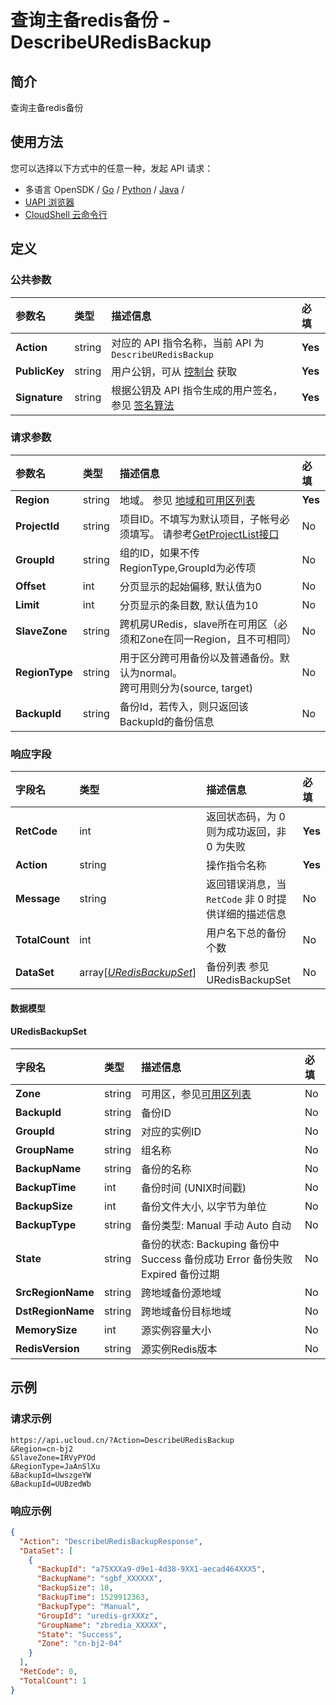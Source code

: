 # 查询主备redis备份 - DescribeURedisBackup

## 简介

查询主备redis备份






## 使用方法

您可以选择以下方式中的任意一种，发起 API 请求：
- 多语言 OpenSDK / [Go](https://github.com/ucloud/ucloud-sdk-go) / [Python](https://github.com/ucloud/ucloud-sdk-python3) / [Java](https://github.com/ucloud/ucloud-sdk-java) /
- [UAPI 浏览器](https://console.ucloud.cn/uapi/detail?id=DescribeURedisBackup)
- [CloudShell 云命令行](https://shell.ucloud.cn/)


## 定义

### 公共参数

| 参数名 | 类型 | 描述信息 | 必填 |
|:---|:---|:---|:---|
| **Action**     | string  | 对应的 API 指令名称，当前 API 为 `DescribeURedisBackup`                        | **Yes** |
| **PublicKey**  | string  | 用户公钥，可从 [控制台](https://console.ucloud.cn/uapi/apikey) 获取                                             | **Yes** |
| **Signature**  | string  | 根据公钥及 API 指令生成的用户签名，参见 [签名算法](api/summary/signature.md)  | **Yes** |

### 请求参数

| 参数名 | 类型 | 描述信息 | 必填 |
|:---|:---|:---|:---|
| **Region** | string | 地域。 参见 [地域和可用区列表](https://docs.ucloud.cn/api/summary/regionlist) |**Yes**|
| **ProjectId** | string | 项目ID。不填写为默认项目，子帐号必须填写。 请参考[GetProjectList接口](https://docs.ucloud.cn/api/summary/get_project_list) |No|
| **GroupId** | string | 组的ID，如果不传RegionType,GroupId为必传项 |No|
| **Offset** | int | 分页显示的起始偏移, 默认值为0 |No|
| **Limit** | int | 分页显示的条目数, 默认值为10 |No|
| **SlaveZone** | string | 跨机房URedis，slave所在可用区（必须和Zone在同一Region，且不可相同） |No|
| **RegionType** | string | 用于区分跨可用备份以及普通备份。默认为normal。<br />跨可用则分为(source, target) |No|
| **BackupId** | string | 备份Id，若传入，则只返回该BackupId的备份信息 |No|

### 响应字段

| 字段名 | 类型 | 描述信息 | 必填 |
|:---|:---|:---|:---|
| **RetCode** | int | 返回状态码，为 0 则为成功返回，非 0 为失败 |**Yes**|
| **Action** | string | 操作指令名称 |**Yes**|
| **Message** | string | 返回错误消息，当 `RetCode` 非 0 时提供详细的描述信息 |No|
| **TotalCount** | int | 用户名下总的备份个数 |No|
| **DataSet** | array[[*URedisBackupSet*](#URedisBackupSet)] | 备份列表 参见 URedisBackupSet |No|

#### 数据模型


#### URedisBackupSet

| 字段名 | 类型 | 描述信息 | 必填 |
|:---|:---|:---|:---|
| **Zone** | string | 可用区，参见[可用区列表](api/summary/regionlist) |No|
| **BackupId** | string | 备份ID |No|
| **GroupId** | string | 对应的实例ID |No|
| **GroupName** | string | 组名称 |No|
| **BackupName** | string | 备份的名称 |No|
| **BackupTime** | int | 备份时间 (UNIX时间戳) |No|
| **BackupSize** | int | 备份文件大小, 以字节为单位 |No|
| **BackupType** | string | 备份类型: Manual 手动 Auto 自动 |No|
| **State** | string | 备份的状态: Backuping 备份中 Success 备份成功 Error 备份失败 Expired 备份过期 |No|
| **SrcRegionName** | string | 跨地域备份源地域 |No|
| **DstRegionName** | string | 跨地域备份目标地域 |No|
| **MemorySize** | int | 源实例容量大小 |No|
| **RedisVersion** | string | 源实例Redis版本 |No|

## 示例

### 请求示例
    
```
https://api.ucloud.cn/?Action=DescribeURedisBackup
&Region=cn-bj2
&SlaveZone=IRVyPYOd
&RegionType=JaAnSlXu
&BackupId=UwszgeYW
&BackupId=UUBzedWb
```

### 响应示例
    
```json
{
  "Action": "DescribeURedisBackupResponse",
  "DataSet": [
    {
      "BackupId": "a75XXXa9-d9e1-4d38-9XX1-aecad464XXX5",
      "BackupName": "sgbf_XXXXXX",
      "BackupSize": 18,
      "BackupTime": 1529912363,
      "BackupType": "Manual",
      "GroupId": "uredis-grXXXz",
      "GroupName": "zbredia_XXXXX",
      "State": "Success",
      "Zone": "cn-bj2-04"
    }
  ],
  "RetCode": 0,
  "TotalCount": 1
}
```





